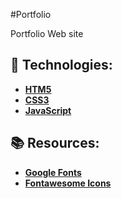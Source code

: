 #Portfolio


Portfolio Web site

## 🚀 Technologies:

- **[HTM5](https://www.w3schools.com/html/)**
- **[CSS3](https://www.w3schools.com/css/)**
- **[JavaScript](https://developer.mozilla.org/en-US/docs/Web/JavaScript)**


## 📚 Resources:

- **[Google Fonts](https://fonts.google.com/)**
- **[Fontawesome Icons](https://fontawesome.com/icons)**
